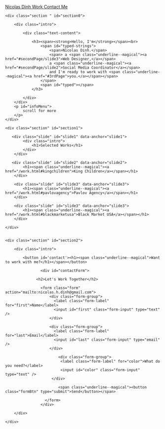 <!DOCTYPE html>
<head>
	<meta http-equiv="Content-Type" content="text/html; charset=utf-8" />
	<title></title>
	<meta name="description" content="" />
	<meta name="keywords"  content="" />
	<meta name="Resource-type" content="Document" />
	<link rel="stylesheet" type="text/css" href="assets/css/fullpage.css" />
	<link rel="stylesheet" type="text/css" href="assets/css/new.css" />
	<meta content="width=device-width, initial-scale=1" name="viewport" />
	<link href="https://fonts.googleapis.com/css?family=Open+Sans|Playfair+Display" rel="stylesheet">
</head>
<body>
	<div class="spinner-wrapper">
		<div class="spinner">
		  <div class="bounce1"></div>
		  <div class="bounce2"></div>
		  <div class="bounce3"></div>
		</div>
	</div>
	<nav>
		<a href="index.html"><span class="underline--magical"> Nicolas Dinh </span></a>
		<a href="/work.html"><span class="underline--magical"> Work </span></a>
		<a href="#3rdPage"><span class="underline--magical"> Contact Me </span></a>
	</nav>
<div id="fullpage">

	<div class="section " id="section0">

		<div class="intro">

			<div class="text-content">

				<h3><span><strong>Hello, I'm</strong></span><br>
					<span id="typed-strings">
						<span>Nicolas Dinh.</span>
						<span> a <span class="underline--magical"><a href="#secondPage/slide3">Web Designer,</a></span>
						a <span class="underline--magical"><a href="#secondPage/slide2">Social Media Coordinator</a></span>
						and I'm ready to work with <span class="underline--magical"><a href="#3rdPage">you.</a></span></span>
					</span>
					<span id="typed"></span>
				</h3>

			</div>
		</div>
		<p id="infoMenu">
			scroll for more
		</p>
	</div>

	<div class="section" id="section1">

	   <div class="slide" id="slide1" data-anchor="slide1">
			<div class="intro">
				<h1>Selected Works</h1>
			</div>
		</div>

	   <div class="slide" id="slide2" data-anchor="slide2">
			<h1><span class="underline--magical"><a href="/work.html#kingchildren">King Children</a></span></h1>
		</div>

		<div class="slide" id="slide3" data-anchor="slide3">
			<h1><span class="underline--magical"><a href="/work.html#pavlovagency">Pavlov Agency</a></span></h1>
		</div>

		<div class="slide" id="slide3" data-anchor="slide3">
			<h1><span class="underline--magical"><a href="/work.html#blackmarketusa">Black Market USA</a></span></h1>
		</div>

	</div>


	<div class="section" id="section2">

		<div class="intro">

			<button id='contact'><h1><span class="underline--magical">Want to work with me?</h1></span></button>

					<div id="contactForm">

				  <h2>Let's Work Together</h2>

					<form class="form" action="mailto:nicolas.h.dinh@gmail.com">
					    <div class="form-group">
					      <label class="form-label" for="first">Name</label>
					      <input id="first" class="form-input" type="text" />
					    </div>

					    <div class="form-group">
					      <label class="form-label" for="last">Email</label>
					      <input id="last" class="form-input" type="email" />
					    </div>

							<div class="form-group">
							 <label class="form-label" for="color">What do you need?</label>
							 <input id="color" class="form-input" type="text" />
						 </div>

							<span class="underline--magical"><button class="formBtn" type="submit">Send</button></span>

					  </form>
					</div>

		</div>

	</div>
</div>

</body>
<script type="text/javascript" src="js/type.js"></script>
<script type="text/javascript" src="typed/type.js"></script>
<script type="text/javascript" src="js/fullpage.js"></script>
<script type="text/javascript" src="js/underline.js"></script>
<script src='https://cdnjs.cloudflare.com/ajax/libs/babel-polyfill/6.26.0/polyfill.min.js'></script>
<script src='http://cdnjs.cloudflare.com/ajax/libs/jquery/2.1.3/jquery.min.js'></script>
<script>
$(document).ready(function() {
//Preloader
$(window).on("load", function() {
preloaderFadeOutTime = 500;
function hidePreloader() {
var preloader = $('.spinner-wrapper');
preloader.fadeOut(preloaderFadeOutTime);
}
hidePreloader();
});
});
</script>
<script type="text/javascript">
    var myFullpage = new fullpage('#fullpage', {
        anchors: ['firstPage', 'secondPage', '3rdPage'],
        sectionsColor: ['white', 'white', 'white'],
        slidesNavigation: true,
    });
</script>
<script>

$(function() {

	// contact form animations
	$('#contact').click(function() {
		$('#contactForm').fadeToggle();
	})
	$(document).mouseup(function (e) {
		var container = $("#contactForm");

		if (!container.is(e.target) // if the target of the click isn't the container...
				&& container.has(e.target).length === 0) // ... nor a descendant of the container
		{
				container.fadeOut();
		}
	});

});

$('input').focus(function(){
  $(this).parents('.form-group').addClass('focused');
});

$('input').blur(function(){
  var inputValue = $(this).val();
  if ( inputValue == "" ) {
    $(this).removeClass('filled');
    $(this).parents('.form-group').removeClass('focused');
  } else {
    $(this).addClass('filled');
  }
})
</script>
</html>
